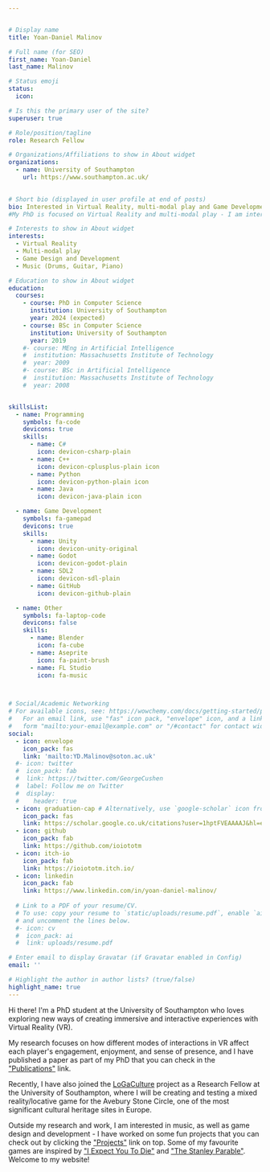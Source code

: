 ```yaml
---


# Display name
title: Yoan-Daniel Malinov

# Full name (for SEO)
first_name: Yoan-Daniel
last_name: Malinov

# Status emoji
status:
  icon:

# Is this the primary user of the site?
superuser: true

# Role/position/tagline
role: Research Fellow

# Organizations/Affiliations to show in About widget
organizations:
  - name: University of Southampton
    url: https://www.southampton.ac.uk/
  

# Short bio (displayed in user profile at end of posts)
bio: Interested in Virtual Reality, multi-modal play and Game Development. 
#My PhD is focused on Virtual Reality and multi-modal play - I am interested in the different ways of introducing multiple people to a VR experience without the need for a headset.

# Interests to show in About widget
interests:
  - Virtual Reality
  - Multi-modal play
  - Game Design and Development
  - Music (Drums, Guitar, Piano)

# Education to show in About widget
education:
  courses:
    - course: PhD in Computer Science
      institution: University of Southampton
      year: 2024 (expected)
    - course: BSc in Computer Science
      institution: University of Southampton
      year: 2019
    #- course: MEng in Artificial Intelligence
    #  institution: Massachusetts Institute of Technology
    #  year: 2009
    #- course: BSc in Artificial Intelligence
    #  institution: Massachusetts Institute of Technology
    #  year: 2008


skillsList:
  - name: Programming
    symbols: fa-code
    devicons: true
    skills:
      - name: C#
        icon: devicon-csharp-plain 
      - name: C++
        icon: devicon-cplusplus-plain icon
      - name: Python
        icon: devicon-python-plain icon
      - name: Java
        icon: devicon-java-plain icon

  - name: Game Development
    symbols: fa-gamepad
    devicons: true
    skills:
      - name: Unity
        icon: devicon-unity-original
      - name: Godot
        icon: devicon-godot-plain
      - name: SDL2
        icon: devicon-sdl-plain
      - name: GitHub
        icon: devicon-github-plain

  - name: Other
    symbols: fa-laptop-code
    devicons: false
    skills:
      - name: Blender
        icon: fa-cube
      - name: Aseprite
        icon: fa-paint-brush
      - name: FL Studio
        icon: fa-music



# Social/Academic Networking
# For available icons, see: https://wowchemy.com/docs/getting-started/page-builder/#icons
#   For an email link, use "fas" icon pack, "envelope" icon, and a link in the
#   form "mailto:your-email@example.com" or "/#contact" for contact widget.
social:
  - icon: envelope
    icon_pack: fas
    link: 'mailto:YD.Malinov@soton.ac.uk'
  #- icon: twitter
  #  icon_pack: fab
  #  link: https://twitter.com/GeorgeCushen
  #  label: Follow me on Twitter
  #  display:
  #    header: true
  - icon: graduation-cap # Alternatively, use `google-scholar` icon from `ai` icon pack
    icon_pack: fas
    link: https://scholar.google.co.uk/citations?user=1hptFVEAAAAJ&hl=en
  - icon: github
    icon_pack: fab
    link: https://github.com/ioiototm
  - icon: itch-io
    icon_pack: fab
    link: https://ioiototm.itch.io/
  - icon: linkedin
    icon_pack: fab
    link: https://www.linkedin.com/in/yoan-daniel-malinov/
  
  # Link to a PDF of your resume/CV.
  # To use: copy your resume to `static/uploads/resume.pdf`, enable `ai` icons in `params.yaml`,
  # and uncomment the lines below.
  #- icon: cv
  #  icon_pack: ai
  #  link: uploads/resume.pdf

# Enter email to display Gravatar (if Gravatar enabled in Config)
email: ''

# Highlight the author in author lists? (true/false)
highlight_name: true
---
```



Hi there! I'm a PhD student at the University of Southampton who loves exploring new ways of creating immersive and interactive experiences with Virtual Reality (VR). 

My research focuses on how different modes of interactions in VR affect each player's engagement, enjoyment, and sense of presence, and I have published a paper as part of my PhD that you can check in the <a href="publication">"Publications"</a> link. 

Recently, I have also joined the <a href="https://www.logaculture.eu/">LoGaCulture</a> project as a Research Fellow at the University of Southampton, where I will be creating and testing a mixed reality/locative game for the Avebury Stone Circle, one of the most significant cultural heritage sites in Europe. <!--The project is an international collaboration between experts from Portugal, Germany, Ireland, and the UK. The aims are to explore how locative games can benefit European society by increasing engagement, preservation, and understanding of our cultural heritage.-->

Outside my research and work, I am interested in music, as well as game design and development - I have worked on some fun projects that you can check out by clicking the <a href="project">"Projects"</a> link on top. Some of my favourite games are inspired by <a href="https://iexpectyoutodie.schellgames.com/">"I Expect You To Die"</a> and <a href="https://www.stanleyparable.com/">"The Stanley Parable"</a>. Welcome to my website!


<!--


I'm a PhD student at the University of Southampton. My research area focuses on Virtual Reality (VR) and multi-modality - the different ways of including a second player in a VR game, and how that affects each participant in it. 

I am also interested in Game Design and Development, and have worked on a few small game projects.




You can check my research in the "Research" section above.
I also like games, so I've gone to a few Game Jams and created a few small prototype games, as well as a number of games for a game course I undertook at university and for my research as well. To see the games I have made, check out the "Games" page above.
For other programming projects, you can check "Other projects", which might include more things than programming in the future.

I am a PhD student in Computer Science at the University of Southampton. My PhD is focused on Virtual Reality and multi-modal play - I am interested in the different ways of introducing multiple people to a VR experience without the need for a headset.
Alice Wu is a professor of artificial intelligence at the Stanford AI Lab. Her research interests include distributed robotics, mobile computing and programmable matter. She leads the Robotic Neurobiology group, which develops self-reconfiguring robots, systems of self-organizing robots, and mobile sensor networks.
{style="text-align: justify;"}-->
